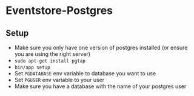 # Eventstore-Postgres

## Setup

- Make sure you only have one version of postgres installed (or ensure you
  are using the right server)
- `sudo apt-get install pgtap`
- `bin/app setup`
- Set `PGDATABASE` env variable to database you want to use
- Set `PGUSER` env variable to your user
- Make sure you have a database with the name of your postgres user
